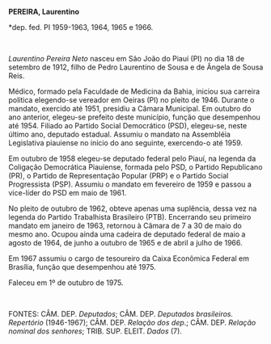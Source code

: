 **PEREIRA, Laurentino**

\*dep. fed. PI 1959-1963, 1964, 1965 e 1966.

 

*Laurentino Pereira Neto* nasceu em São João do Piauí (PI) no dia 18 de
setembro de 1912, filho de Pedro Laurentino de Sousa e de Ângela de
Sousa Reis.

Médico, formado pela Faculdade de Medicina da Bahia, iniciou sua
carreira política elegendo-se vereador em Oeiras (PI) no pleito de 1946.
Durante o mandato, exercido até 1951, presidiu a Câmara Municipal. Em
outubro do ano anterior, elegeu-se prefeito deste município, função que
desempenhou até 1954. Filiado ao Partido Social Democrático (PSD),
elegeu-se, neste último ano, deputado estadual. Assumiu o mandato na
Assembléia Legislativa piauiense no início do ano seguinte, exercendo-o
até 1959.

Em outubro de 1958 elegeu-se deputado federal pelo Piauí, na legenda da
Coligação Democrática Piauiense, formada pelo PSD, o Partido Republicano
(PR), o Partido de Representação Popular (PRP) e o Partido Social
Progressista (PSP). Assumiu o mandato em fevereiro de 1959 e passou a
vice-líder do PSD em maio de 1961.

No pleito de outubro de 1962, obteve apenas uma suplência, dessa vez na
legenda do Partido Trabalhista Brasileiro (PTB). Encerrando seu primeiro
mandato em janeiro de 1963, retornou à Câmara de 7 a 30 de maio do mesmo
ano. Ocupou ainda uma cadeira de deputado federal de maio a agosto de
1964, de junho a outubro de 1965 e de abril a julho de 1966.

Em 1967 assumiu o cargo de tesoureiro da Caixa Econômica Federal em
Brasília, função que desempenhou até 1975.

Faleceu em 1º de outubro de 1975.

 

FONTES: CÂM. DEP. *Deputados*; CÂM. DEP. *Deputados brasileiros.
Repertório* (1946-1967); CÂM. DEP. *Relação dos dep*.; CÂM. DEP.
*Relação nominal dos senhores*; TRIB. SUP. ELEIT. *Dados* (7).

 
